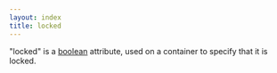 ```yaml
---
layout: index
title: locked
---
```


"locked" is a [boolean](../types/boolean.html) attribute, used on a container to specify that it is locked.
